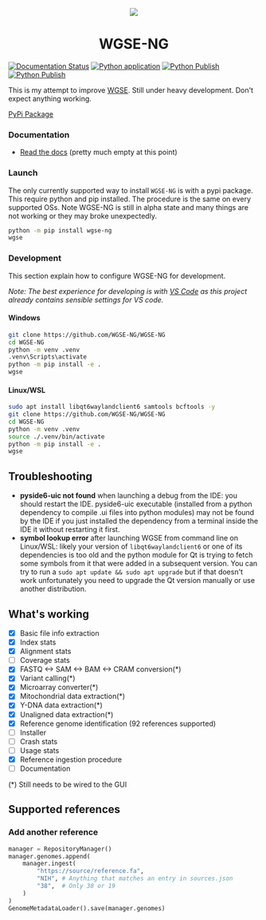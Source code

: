 <p align="center">
  <img src="https://avatars.githubusercontent.com/u/168782993?s=200&v=4">
</p>
  <h1 align="center">WGSE-NG</h1>

[![Documentation Status](https://readthedocs.org/projects/wgse-ng/badge/?version=latest)](https://wgse-ng.readthedocs.io/en/latest/?badge=latest)
[![Python application](https://github.com/WGSE-NG/WGSE-NG/actions/workflows/python-app.yml/badge.svg)](https://github.com/WGSE-NG/WGSE-NG/actions/workflows/python-app.yml/badge.svg)
[![Python Publish](https://github.com/WGSE-NG/WGSE-NG/actions/workflows/python-publish.yml/badge.svg)](https://github.com/WGSE-NG/WGSE-NG/actions/workflows/python-publish.yml/badge.svg)
[![Python Publish](https://github.com/WGSE-NG/WGSE-NG/actions/workflows/python-pyinstaller.yml/badge.svg)](https://github.com/WGSE-NG/WGSE-NG/actions/workflows/python-pyinstaller.yml/badge.svg)

This is my attempt to improve [WGSE](https://github.com/WGSExtract/WGSExtract-Dev). Still under heavy development. Don't expect anything working.

[PyPi Package](https://pypi.org/project/WGSE-NG/)

### Documentation
- [Read the docs](https://wgse-ng.readthedocs.io/en/latest/) (pretty much empty at this point)

### Launch
The only currently supported way to install `WGSE-NG` is with a pypi package.
This require python and pip installed. The procedure is the same on every supported OSs. Note WGSE-NG is still in alpha state and many things are not working or they may broke unexpectedly.

```bash
python -m pip install wgse-ng
wgse
```

### Development
This section explain how to configure WGSE-NG for development.

_Note: The best experience for developing is with [VS Code](https://code.visualstudio.com/) as this project already contains sensible settings for VS code._
#### Windows
```bash
git clone https://github.com/WGSE-NG/WGSE-NG
cd WGSE-NG
python -m venv .venv
.venv\Scripts\activate
python -m pip install -e .
wgse
```
#### Linux/WSL
```bash
sudo apt install libqt6waylandclient6 samtools bcftools -y
git clone https://github.com/WGSE-NG/WGSE-NG
cd WGSE-NG
python -m venv .venv
source ./.venv/bin/activate
python -m pip install -e .
wgse
```

## Troubleshooting
- **pyside6-uic not found** when launching a debug from the IDE: you should restart the IDE. pyside6-uic executable (installed from a python dependency to compile .ui files into python modules) may not be found by the IDE if you just installed the dependency from a terminal inside the IDE it without restarting it first.
- **symbol lookup error** after launching WGSE from command line on Linux/WSL: likely your version of `libqt6waylandclient6` or one of its dependencies is too old and the python module for Qt is trying to fetch some symbols from it that were added in a subsequent version. You can try to run a `sudo apt update && sudo apt upgrade` but if that doesn't work unfortunately you need to upgrade the Qt version manually or use another distribution.

## What's working

- [x] Basic file info extraction
- [x] Index stats
- [x] Alignment stats
- [ ] Coverage stats
- [x] FASTQ <-> SAM <-> BAM <-> CRAM conversion(*)
- [x] Variant calling(*)
- [x] Microarray converter(*)
- [x] Mitochondrial data extraction(*)
- [x] Y-DNA data extraction(*)
- [x] Unaligned data extraction(*)
- [x] Reference genome identification (92 references supported)
- [ ] Installer
- [ ] Crash stats
- [ ] Usage stats
- [X] Reference ingestion procedure
- [ ] Documentation

(*) Still needs to be wired to the GUI

## Supported references

### Add another reference
```python
manager = RepositoryManager()
manager.genomes.append(
    manager.ingest(
        "https://source/reference.fa",
        "NIH", # Anything that matches an entry in sources.json
        "38",  # Only 38 or 19
    )
)
GenomeMetadataLoader().save(manager.genomes)
```